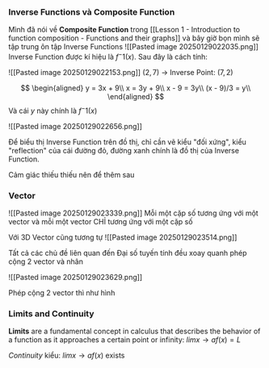 ### Inverse Functions và Composite Function
Mình đã nói về **Composite Function** trong [[Lesson 1 - Introduction to function composition - Functions and their graphs]] và bây giờ bọn mình sẽ tập trung ôn tập Inverse Functions
![[Pasted image 20250129022035.png]]
Inverse Function được kí hiệu là $f^-1(x)$. Sau đây là cách tính:

![[Pasted image 20250129022153.png]]
$(2, 7)$ -> Inverse Point: $(7, 2)$

$$
\begin{aligned}
y = 3x + 9\\
x = 3y + 9\\
x - 9 = 3y\\
(x - 9)/3 = y\\
\end{aligned}
$$
Và cái $y$ này chính là $f^-1(x)$

![[Pasted image 20250129022656.png]]

Để biểu thị Inverse Function trên đồ thị, chỉ cần vẽ kiểu "đối xứng", kiểu "reflection" của cái đường đỏ, đường xanh chính là đồ thị của Inverse Function.

Cảm giác thiếu thiếu nên để thêm sau

### Vector
![[Pasted image 20250129023339.png]]
Mỗi một cặp số tương ứng với một vector và mỗi một vector CHỈ tương ứng với một cặp số

Với 3D Vector cũng tương tự
![[Pasted image 20250129023514.png]]

Tất cả các chủ đề liên quan đến Đại số tuyến tính đều xoay quanh phép cộng 2 vector và nhân

![[Pasted image 20250129023629.png]]

Phép cộng 2 vector thì như hình


### Limits and Continuity

****Limits**** are a fundamental concept in calculus that describes the behavior of a function as it approaches a certain point or infinity: $lim⁡x→af(x) = L$

*Continuity* kiểu: $lim⁡x→af(x)$ exists